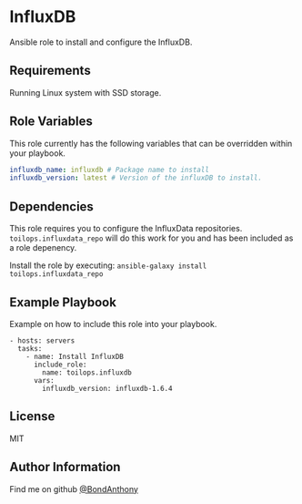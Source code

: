 InfluxDB
=========

Ansible role to install and configure the InfluxDB.

Requirements
------------

Running Linux system with SSD storage.

Role Variables
--------------

This role currently has the following variables that can be overridden within your playbook.

```yaml
influxdb_name: influxdb # Package name to install
influxdb_version: latest # Version of the influxDB to install.
```

Dependencies
------------

This role requires you to configure the InfluxData repositories. `toilops.influxdata_repo` will do this work for you and has been included as a role depenency.

Install the role by executing: `ansible-galaxy install toilops.influxdata_repo`

Example Playbook
----------------

Example on how to include this role into your playbook.

    - hosts: servers
      tasks:
        - name: Install InfluxDB
          include_role:
            name: toilops.influxdb
          vars:
            influxdb_version: influxdb-1.6.4

License
-------

MIT

Author Information
------------------

Find me on github [@BondAnthony](https://github.com/BondAnthony)
